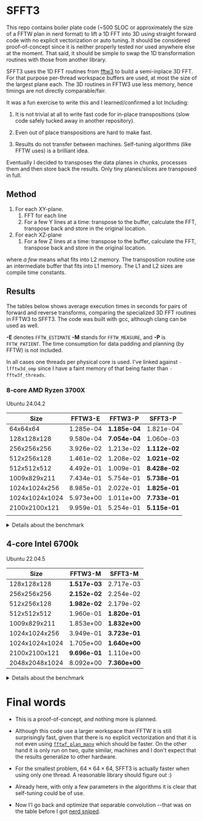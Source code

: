 # SFFT3

This repo contains boiler plate code (~500 SLOC or approximately the size of
a FFTW plan in nerd format) to lift a 1D FFT into 3D using straight
forward code with no explicit vectorization or auto tuning. It should
be considered proof-of-concept since it is neither properly tested nor
used anywhere else at the moment. That said, it should be simple to
swap the 1D transformation routines with those from another library.

SFFT3 uses the 1D FFT routines from [fftw3](https://www.fftw.org/) to
build a semi-inplace 3D FFT. For that purpose per-thread workspace
buffers are used, at most the size of the largest plane each. The 3D
routines in FFTW3 use less memory, hence timings are not directly
comparable/fair.

It was a fun exercise to write this and I learned/confirmed a lot
Including:

1. It is not trivial at all to write fast code for in-place
   transpositions (slow code safely tucked away in another repository).

2. Even out of place transpositions are hard to make fast.

3. Results do not transfer between machines. Self-tuning algorithms
   (like FFTW uses) is a brilliant idea.

Eventually I decided to transposes the data planes in chunks,
processes them and then store back the results. Only tiny
planes/slices are transposed in full.

## Method

1. For each XY-plane.
   1. FFT for each line
   2. For a few Y lines at a time: transpose to the buffer, calculate
      the FFT, transpose back and store in the original location.
2. For each XZ-plane
   1. For a few Z lines at a time: transpose to the buffer, calculate
      the FFT, transpose back and store in the original location.

where _a few_ means what fits into L2 memory. The transposition
routine use an intermediate buffer that fits into L1 memory. The L1
and L2 sizes are compile time constants.

## Results

The tables below shows average execution times in seconds for pairs
of forward and reverse transforms, comparing the specialized 3D FFT
routines in FFTW3 to SFFT3. The code was built with gcc, although
clang can be used as well.

**-E** denotes `FFTW_ESTIMATE` **-M** stands for `FFTW_MEASURE`, and
**-P** is `FFTW_PATIENT`. The time consumption for data padding and
planning (by FFTW) is not included.

In all cases one threads per physical core is used. I've linked
against `-lfftw3d_omp` since I have a faint memory of that being
faster than `-fftw3f_threads`.

### 8-core AMD Ryzen 3700X

Ubuntu 24.04.2

| Size           | FFTW3-E   | FFTW3-P       | SFFT3-P       |
|----------------|-----------|---------------|---------------|
| 64x64x64       | 1.285e-04 | **1.185e-04** | 1.821e-04     |
| 128x128x128    | 9.580e-04 | **7.054e-04** | 1.060e-03     |
| 256x256x256    | 3.926e-02 | 1.213e-02     | **1.112e-02** |
| 512x256x128    | 1.461e-02 | 1.208e-02     | **1.021e-02** |
| 512x512x512    | 4.492e-01 | 1.009e-01     | **8.428e-02** |
| 1009x829x211   | 7.434e-01 | 5.754e-01     | **5.738e-01** |
| 1024x1024x256  | 8.985e-01 | 2.022e-01     | **1.825e-01** |
| 1024x1024x1024 | 5.973e+00 | 1.011e+00     | **7.733e-01** |
| 2100x2100x121  | 9.959e-01 | 5.254e-01     | **5.115e-01** |
|                |           |               |               |

<details><summary>Details about the benchmark</summary>

``` shell
make
args="--warmup 60 --benchmark 240  --verbose 2 --patient"
th=8
OMP_NUM_THREADS=${th} ./test_sfft3 --m 64 --n 64 --p 64 ${args}
OMP_NUM_THREADS=${th} ./test_sfft3 --m 128 --n 128 --p 128 ${args}
OMP_NUM_THREADS=${th} ./test_sfft3 --m 256 --n 256 --p 256 ${args}
OMP_NUM_THREADS=${th} ./test_sfft3 --m 512 --n 256 --p 128 ${args}
OMP_NUM_THREADS=${th} ./test_sfft3 --m 512 --n 512 --p 512 ${args}
OMP_NUM_THREADS=${th} ./test_sfft3 --m 1009 --n 829 --p 211 ${args}
OMP_NUM_THREADS=${th} ./test_sfft3 --m 1024 --n 1024 --p 256 ${args}
OMP_NUM_THREADS=${th} ./test_sfft3 --m 1024 --n 1024 --p 1024 ${args}
OMP_NUM_THREADS=${th} ./test_sfft3 --m 2100 --n 2100 --p 121 ${args}
```
</details>


## 4-core Intel 6700k

Ubuntu 22.04.5

| Size           | FFTW3-M       | SFFT3-M       |
|----------------|---------------|---------------|
| 128x128x128    | **1.517e-03** | 2.717e-03     |
| 256x256x256    | **2.152e-02** | 2.254e-02     |
| 512x256x128    | **1.982e-02** | 2.179e-02     |
| 512x512x512    | 1.960e-01     | **1.820e-01** |
| 1009x829x211   | 1.853e+00     | **1.832e+00** |
| 1024x1024x256  | 3.949e-01     | **3.723e-01** |
| 1024x1024x1024 | 1.705e+00     | **1.640e+00** |
| 2100x2100x121  | **9.696e-01** | 1.110e+00     |
| 2048x2048x1024 | 8.092e+00     | **7.360e+00** |




<details><summary>Details about the benchmark</summary>

``` shell
CFLAGS="-DSFFT3_L2=256000" make -B
args="--warmup 10 --benchmark 240"
th=4
OMP_NUM_THREADS=${th} ./test_sfft3 --m 128 --n 128 --p 128 ${args} 
OMP_NUM_THREADS=${th} ./test_sfft3 --m 256 --n 256 --p 256 ${args}
OMP_NUM_THREADS=${th} ./test_sfft3 --m 512 --n 256 --p 128 ${args}
OMP_NUM_THREADS=${th} ./test_sfft3 --m 512 --n 512 --p 512 ${args}
OMP_NUM_THREADS=${th} ./test_sfft3 --m 1009 --n 829 --p 211 ${args}
OMP_NUM_THREADS=${th} ./test_sfft3 --m 1024 --n 1024 --p 256 ${args}
OMP_NUM_THREADS=${th} ./test_sfft3 --m 1024 --n 1024 --p 1024 ${args}
OMP_NUM_THREADS=${th} ./test_sfft3 --m 2100 --n 2100 --p 121 ${args}
# Large sizes can be split up save memory
OMP_NUM_THREADS=${th} ./test_sfft3 --nofftw  --m 2048 --n 2048 --p 1024
OMP_NUM_THREADS=${th} ./test_sfft3 --nosfft  --m 2048 --n 2048 --p 1024
```

</details>

# Final words

- This is a proof-of-concept, and nothing more is planned.

- Although this code use a larger workspace than FFTW it is still
  surprisingly fast, given that there is no explicit vectorization and
  that it is not even using
  [`fftwf_plan_many`](https://www.fftw.org/doc/Advanced-Complex-DFTs.html)
  which should be faster. On the other hand it is only run on two,
  quite similar, machines and I don't expect that the results
  generalize to other hardware.

- For the smallest problem, $`64\times64\times64`$, SFFT3 is actually faster when
  using only one thread. A reasonable library should figure out :)

- Already here, with only a few parameters in the algorithms it is
  clear that self-tuning could be of use.
  
- Now I'l go back and optimize that separable convolution --that was
  on the table before I got [nerd sniped](https://xkcd.com/356/).
